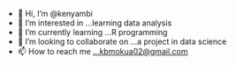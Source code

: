 - 👋 Hi, I’m @kenyambi
- 👀 I’m interested in ...learning data analysis
- 🌱 I’m currently learning ...R programming
- 💞️ I’m looking to collaborate on ...a project in data science
- 📫 How to reach me ...kbmokua02@gmail.com

<!---
kenyambi/kenyambi is a ✨ special ✨ repository because its `README.md` (this file) appears on your GitHub profile.
You can click the Preview link to take a look at your changes.
--->
